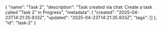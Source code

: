 {
  "name": "Task 2",
  "description": "Task created via chat: Create a task called \"Task 2\" in Progress",
  "metadata": {
    "created": "2025-04-23T14:21:35.933Z",
    "updated": "2025-04-23T14:21:35.933Z",
    "tags": []
  },
  "id": "task-2"
}